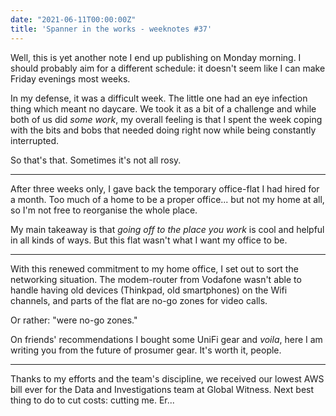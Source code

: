 ```yaml
---
date: "2021-06-11T00:00:00Z"
title: 'Spanner in the works - weeknotes #37'
---
```


Well, this is yet another note I end up publishing on Monday morning. I should probably aim for a different schedule: it doesn't seem like I can make Friday evenings most weeks.

In my defense, it was a difficult week. The little one had an eye infection thing which meant no daycare. We took it as a bit of a challenge and while both of us did _some work_, my overall feeling is that I spent the week coping with the bits and bobs that needed doing right now while being constantly interrupted.

So that's that. Sometimes it's not all rosy.

---

After three weeks only, I gave back the temporary office-flat I had hired for a month. Too much of a home to be a proper office... but not my home at all, so I'm not free to reorganise the whole place. 

My main takeaway is that _going off to the place you work_ is cool and helpful in all kinds of ways. But this flat wasn't what I want my office to be.

---

With this renewed commitment to my home office, I set out to sort the networking situation. The modem-router from Vodafone wasn't able to handle having old devices (Thinkpad, old smartphones) on the Wifi channels, and parts of the flat are no-go zones for video calls.

Or rather: "were no-go zones."

On friends' recommendations I bought some UniFi gear and _voila_, here I am writing you from the future of prosumer gear. It's worth it, people.

---

Thanks to my efforts and the team's discipline, we received our lowest AWS bill ever for the Data and Investigations team at Global Witness. Next best thing to do to cut costs: cutting me. Er...
